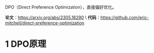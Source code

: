 DPO（Direct Preference Optimization），直接偏好优化。

**论文**：https://arxiv.org/abs/2305.18290 \\
**代码**：https://github.com/eric-mitchell/direct-preference-optimization

# 1 DPO原理
